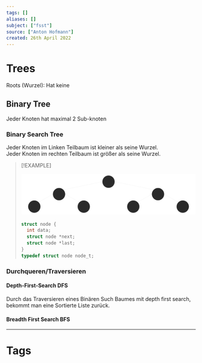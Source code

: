 ```yaml
---
tags: []
aliases: []
subject: ["fsst"]
source: ["Anton Hofmann"]
created: 26th April 2022
---
```


# Trees

Roots (Wurzel): Hat keine 

## Binary Tree

Jeder Knoten hat maximal 2 Sub-knoten 

### Binary Search Tree

Jeder Knoten im Linken Teilbaum ist kleiner als seine Wurzel.  
Jeder Knoten im rechten Teilbaum ist größer als seine Wurzel.

> [!EXAMPLE] 
>
> ![binary_Search_tree](../assets/binary_Search_tree.svg)
>
> ``` c
> struct node {
> 	int data;
> 	struct node *next;
> 	struct node *last;
> }
> typedef struct node node_t;
> ```

### Durchqueren/Traversieren

#### Depth-First-Search DFS

Durch das Traversieren eines Binären Such Baumes mit depth first search, bekommt man eine Sortierte Liste zurück.

#### Breadth First Search BFS

---

# Tags